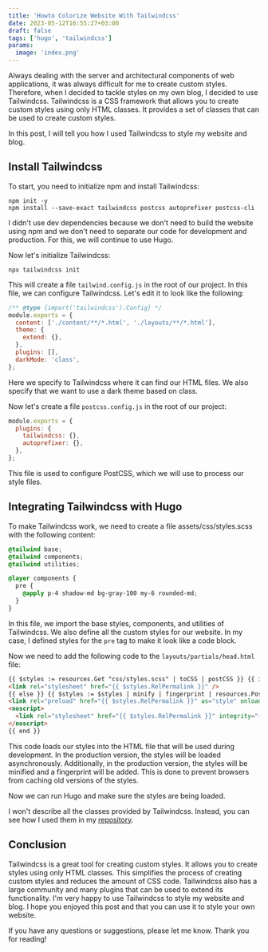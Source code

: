 ```yaml
---
title: 'Howto Colorize Website With Tailwindcss'
date: 2023-05-12T16:55:27+03:00
draft: false
tags: ['hugo', 'tailwindcss']
params:
  image: 'index.png'
---
```


Always dealing with the server and architectural components of web applications, it was always difficult for me to
create custom styles. Therefore, when I decided to tackle styles on my own blog, I decided to use Tailwindcss.
Tailwindcss is a CSS framework that allows you to create custom styles using only HTML classes. It provides a set of
classes that can be used to create custom styles.

In this post, I will tell you how I used Tailwindcss to style my website and blog.

<!--more-->

## Install Tailwindcss

To start, you need to initialize npm and install Tailwindcss:

```shell
npm init -y
npm install --save-exact tailwindcss postcss autoprefixer postcss-cli
```

I didn't use dev dependencies because we don't need to build the website using npm and we don't need to separate our
code for development and production. For this, we will continue to use Hugo.

Now let's initialize Tailwindcss:

```shell
npx tailwindcss init
```

This will create a file `tailwind.config.js` in the root of our project. In this file, we can configure Tailwindcss.
Let's edit it to look like the following:

```js
/** @type {import('tailwindcss').Config} */
module.exports = {
  content: ['./content/**/*.html', './layouts/**/*.html'],
  theme: {
    extend: {},
  },
  plugins: [],
  darkMode: 'class',
};
```

Here we specify to Tailwindcss where it can find our HTML files. We also specify that we want to use a dark theme based
on class.

Now let's create a file `postcss.config.js` in the root of our project:

```js
module.exports = {
  plugins: {
    tailwindcss: {},
    autoprefixer: {},
  },
};
```

This file is used to configure PostCSS, which we will use to process our style files.

## Integrating Tailwindcss with Hugo

To make Tailwindcss work, we need to create a file assets/css/styles.scss with the following content:

```scss
@tailwind base;
@tailwind components;
@tailwind utilities;

@layer components {
  pre {
    @apply p-4 shadow-md bg-gray-100 my-6 rounded-md;
  }
}
```

In this file, we import the base styles, components, and utilities of Tailwindcss. We also define all the custom styles
for our website. In my case, I defined styles for the `pre` tag to make it look like a code block.

Now we need to add the following code to the `layouts/partials/head.html` file:

```html
{{ $styles := resources.Get "css/styles.scss" | toCSS | postCSS }} {{ if .Site.IsServer }}
<link rel="stylesheet" href="{{ $styles.RelPermalink }}" />
{{ else }} {{ $styles := $styles | minify | fingerprint | resources.PostProcess }}
<link rel="preload" href="{{ $styles.RelPermalink }}" as="style" onload="this.onload=null;this.rel='stylesheet'" />
<noscript>
  <link rel="stylesheet" href="{{ $styles.RelPermalink }}" integrity="{{ $styles.Data.Integrity }}" />
</noscript>
{{ end }}
```

This code loads our styles into the HTML file that will be used during development. In the production version, the
styles will be loaded asynchronously. Additionally, in the production version, the styles will be minified and a
fingerprint will be added. This is done to prevent browsers from caching old versions of the styles.

Now we can run Hugo and make sure the styles are being loaded.

I won't describe all the classes provided by Tailwindcss. Instead, you can see how I used them in my
[repository](https://github.com/andrewmolyuk/andrew.molyuk.com).

## Conclusion

Tailwindcss is a great tool for creating custom styles. It allows you to create styles using only HTML classes. This
simplifies the process of creating custom styles and reduces the amount of CSS code. Tailwindcss also has a large
community and many plugins that can be used to extend its functionality. I'm very happy to use Tailwindcss to style my
website and blog. I hope you enjoyed this post and that you can use it to style your own website.

If you have any questions or suggestions, please let me know. Thank you for reading!
